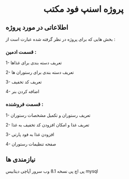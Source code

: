 <h1 align="center">پروژه اسنپ فود مکتب</h1>


## اطلاعاتی در مورد پروژه

<p>بخش هایی که برای پروژه در نظر گرفته شده عبارت است از :</p>
<h3>قسمت ادمین :</h3>
<p>1- تعریف دسته بندی برای غذاها</p>
<p>2- تعریف دسته بندی برای رستوران ها</p>
<p>3- تعریف کد تخفیف</p>
<p>4- اضافه کردن بنر</p>

<h3>قسمت فروشنده :</h3>
<p>1- تعریف رستوران و تکمیل مشخصات رستوران</p>
<p>2- تعریف غذا و امکان افزودن کد تخفیف به غذا</p>
<p>3- افزودن غذا به فود پارتی</p>
<p>4- صفحه تنظیمات رستوران</p>

## نیازمندی ها
پی اچ پی نسخه 8.1 
وب سرور آپاچی
دیتابیس mysql

